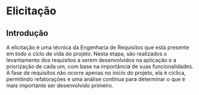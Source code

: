 # Elicitação
## Introdução
A elicitação é uma técnica da Engenharia de Requisitos que está presente em todo o ciclo de vida do projeto. Nesta etapa, são realizados o levantamento dos requisitos a serem desenvolvidos na aplicação e a priorização de cada um, com base na importância de suas funcionalidades. A fase de requisitos não ocorre apenas no início do projeto, ela é cíclica, permitindo refatorações e uma análise contínua para determinar o que é mais importante ser desenvolvido primeiro.